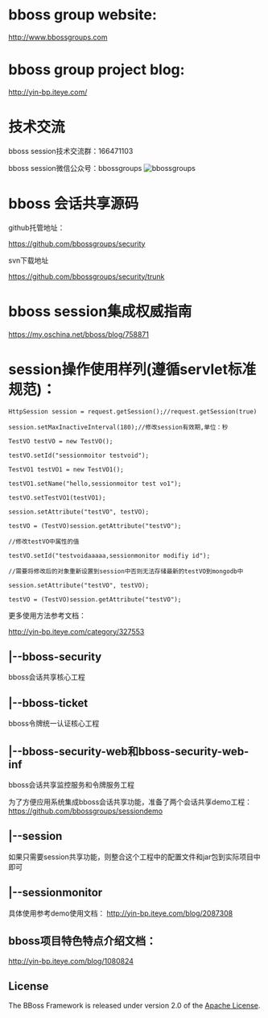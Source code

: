 ﻿# bboss group website:
http://www.bbossgroups.com

# bboss group project blog:
http://yin-bp.iteye.com/
# 技术交流
bboss session技术交流群：166471103

bboss session微信公众号：bbossgroups
![bbossgroups](https://static.oschina.net/uploads/space/2017/0617/094201_QhWs_94045.jpg)


# bboss 会话共享源码
github托管地址： 

https://github.com/bbossgroups/security 

svn下载地址 

https://github.com/bbossgroups/security/trunk 

# bboss session集成权威指南
https://my.oschina.net/bboss/blog/758871

# session操作使用样列(遵循servlet标准规范)：

```
HttpSession session = request.getSession();//request.getSession(true)

session.setMaxInactiveInterval(180);//修改session有效期,单位：秒

TestVO testVO = new TestVO();

testVO.setId("sessionmoitor testvoid");

TestVO1 testVO1 = new TestVO1();

testVO1.setName("hello,sessionmoitor test vo1");

testVO.setTestVO1(testVO1);

session.setAttribute("testVO", testVO);

testVO = (TestVO)session.getAttribute("testVO");

//修改testVO中属性的值

testVO.setId("testvoidaaaaa,sessionmonitor modifiy id");

//需要将修改后的对象重新设置到session中否则无法存储最新的testVO到mongodb中

session.setAttribute("testVO", testVO);

testVO = (TestVO)session.getAttribute("testVO");

```

更多使用方法参考文档：

http://yin-bp.iteye.com/category/327553

## |--bboss-security

  bboss会话共享核心工程
  
## |--bboss-ticket

  bboss令牌统一认证核心工程  

## |--bboss-security-web和bboss-security-web-inf

bboss会话共享监控服务和令牌服务工程

为了方便应用系统集成bboss会话共享功能，准备了两个会话共享demo工程： 
https://github.com/bbossgroups/sessiondemo
 
## |--session 

如果只需要session共享功能，则整合这个工程中的配置文件和jar包到实际项目中即可 

## |--sessionmonitor

具体使用参考demo使用文档：
http://yin-bp.iteye.com/blog/2087308


## bboss项目特色特点介绍文档：
http://yin-bp.iteye.com/blog/1080824

## License

The BBoss Framework is released under version 2.0 of the [Apache License][].

[Apache License]: http://www.apache.org/licenses/LICENSE-2.0